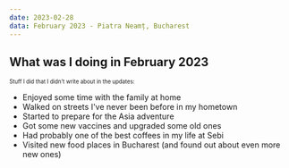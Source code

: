 ```yaml
---
date: 2023-02-28
data: February 2023 - Piatra Neamț, Bucharest
---
```


## What was I doing in February 2023

<sub><sup>Stuff I did that I didn't write about in the updates:</sup></sub>
- Enjoyed some time with the family at home
- Walked on streets I've never been before in my hometown
- Started to prepare for the Asia adventure
- Got some new vaccines and upgraded some old ones
- Had probably one of the best coffees in my life at Sebi
- Visited new food places in Bucharest (and found out about even more new ones)
